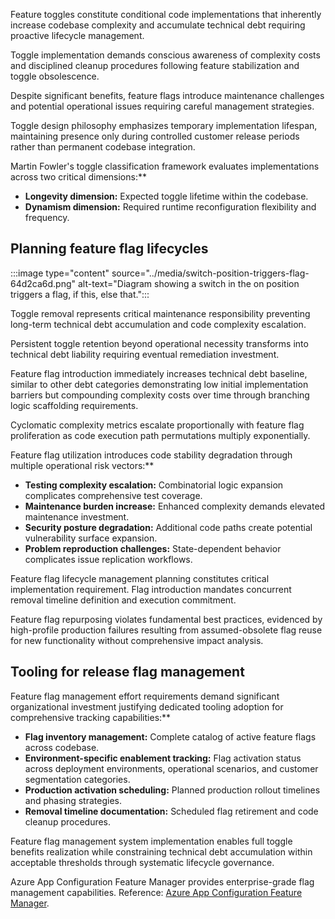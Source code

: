 Feature toggles constitute conditional code implementations that inherently increase codebase complexity and accumulate technical debt requiring proactive lifecycle management.

Toggle implementation demands conscious awareness of complexity costs and disciplined cleanup procedures following feature stabilization and toggle obsolescence.

Despite significant benefits, feature flags introduce maintenance challenges and potential operational issues requiring careful management strategies.

Toggle design philosophy emphasizes temporary implementation lifespan, maintaining presence only during controlled customer release periods rather than permanent codebase integration.

Martin Fowler's toggle classification framework evaluates implementations across two critical dimensions:\*\*

- **Longevity dimension:** Expected toggle lifetime within the codebase.
- **Dynamism dimension:** Required runtime reconfiguration flexibility and frequency.

## Planning feature flag lifecycles

:::image type="content" source="../media/switch-position-triggers-flag-64d2ca6d.png" alt-text="Diagram showing a switch in the on position triggers a flag, if this, else that.":::

Toggle removal represents critical maintenance responsibility preventing long-term technical debt accumulation and code complexity escalation.

Persistent toggle retention beyond operational necessity transforms into technical debt liability requiring eventual remediation investment.

Feature flag introduction immediately increases technical debt baseline, similar to other debt categories demonstrating low initial implementation barriers but compounding complexity costs over time through branching logic scaffolding requirements.

Cyclomatic complexity metrics escalate proportionally with feature flag proliferation as code execution path permutations multiply exponentially.

Feature flag utilization introduces code stability degradation through multiple operational risk vectors:\*\*

- **Testing complexity escalation:** Combinatorial logic expansion complicates comprehensive test coverage.
- **Maintenance burden increase:** Enhanced complexity demands elevated maintenance investment.
- **Security posture degradation:** Additional code paths create potential vulnerability surface expansion.
- **Problem reproduction challenges:** State-dependent behavior complicates issue replication workflows.

Feature flag lifecycle management planning constitutes critical implementation requirement. Flag introduction mandates concurrent removal timeline definition and execution commitment.

Feature flag repurposing violates fundamental best practices, evidenced by high-profile production failures resulting from assumed-obsolete flag reuse for new functionality without comprehensive impact analysis.

## Tooling for release flag management

Feature flag management effort requirements demand significant organizational investment justifying dedicated tooling adoption for comprehensive tracking capabilities:\*\*

- **Flag inventory management:** Complete catalog of active feature flags across codebase.
- **Environment-specific enablement tracking:** Flag activation status across deployment environments, operational scenarios, and customer segmentation categories.
- **Production activation scheduling:** Planned production rollout timelines and phasing strategies.
- **Removal timeline documentation:** Scheduled flag retirement and code cleanup procedures.

Feature flag management system implementation enables full toggle benefits realization while constraining technical debt accumulation within acceptable thresholds through systematic lifecycle governance.

Azure App Configuration Feature Manager provides enterprise-grade flag management capabilities. Reference: [Azure App Configuration Feature Manager](/azure/azure-app-configuration/manage-feature-flags).
